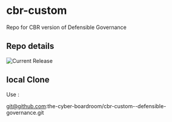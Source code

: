 # cbr-custom
Repo for CBR version of Defensible Governance 


## Repo details

![Current Release](https://img.shields.io/badge/release-v0.1.33-blue)

## local Clone

Use :

git@github.com:the-cyber-boardroom/cbr-custom--defensible-governance.git
